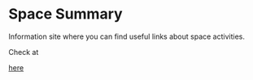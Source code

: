 <h1>Space Summary</h1>
<p>Information site where you can find useful links about space activities.</p>
<p>Check at</p> <a href="http://spacesummary.altervista.org/" target="_blank">here</a>
